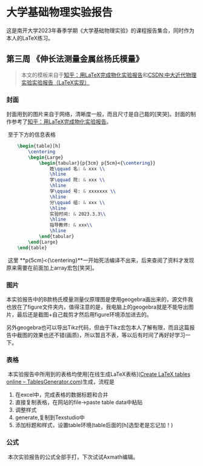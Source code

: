 # 大学基础物理实验报告

这是南开大学2023年春季学期《大学基础物理实验》的课程报告集合，同时作为本人的LaTeX练习。

## 第三周 《伸长法测量金属丝杨氏模量》

> 本文的模板来自于[知乎：用LaTeX完成物化实验报告](https://zhuanlan.zhihu.com/p/31311327)和[CSDN:中大近代物理实验实验报告（LaTeX实现）](https://blog.csdn.net/m0_49180353/article/details/122735113)

### 封面

​		封面用到的图片来自于网络，清晰度一般，而且尺寸是自己裁的[笑哭]。封面的制作参考了[知乎：用LaTeX完成物化实验报告](https://zhuanlan.zhihu.com/p/31311327)。

​		至于下方的信息表格

```latex
	\begin{table}[h] 
		\centering	
		\begin{Large} 
			\begin{tabular}{p{3cm} p{5cm}<{\centering}}
				姓\qquad 名: & xxx \\
				\hline
				学\qquad 院: & xxx \\
				\hline
				学\qquad 号: & xxxxxxx \\
				\hline
				分\qquad 组: & xxx \\
				\hline
				实验时间: & 2023.3.3\\
				\hline
				指导教师: & xxx\\
				\hline
			\end{tabular}
		\end{Large}
	\end{table}
```

​		这里 **p{5cm}<{\centering}**一开始死活编译不出来，后来查阅了资料才发现原来需要在前面加上array宏包[笑哭]。

### 图片

​		本实验报告中的B款杨氏模量测量仪原理图是使用geogebra画出来的，源文件我也放在了figure文件夹内，值得注意的是，我电脑上的geogebra就是不能导出图片，最后还是截图+自己裁剪才然后用figure环境添加进去的。

​		另外geogebra也可以导出Tikz代码，但由于Tikz宏包本人了解有限，而且这篇报告中截图的效果也还不错(画质)，所以暂且不表，等以后有时间了再好好学习一下。

### 表格

​		本实验报告中所用到的表格均使用[在线生成LaTeX表格]([Create LaTeX tables online – TablesGenerator.com](https://www.tablesgenerator.com/))生成，流程是

1. 在excel中，完成表格的数据标题和合并
2. 直接复制表格，在网站的file->paste table data中粘贴
3. 调整样式
4. generate,复制到Texstudio中
5. 添加标题和样式，设置table环境(table后面的[h]选型老是忘记加！)

### 公式

​	本次实验报告的公式全部手打，下次试试Axmath编辑。

